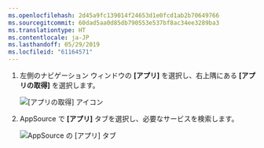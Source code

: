 ```yaml
---
ms.openlocfilehash: 2d45a9fc139014f24653d1e0fcd1ab2b70649766
ms.sourcegitcommit: 60dad5aa0d85db790553e537bf8ac34ee3289ba3
ms.translationtype: HT
ms.contentlocale: ja-JP
ms.lasthandoff: 05/29/2019
ms.locfileid: "61164571"
---
```

1. 左側のナビゲーション ウィンドウの **[アプリ]** を選択し、右上隅にある **[アプリの取得]** を選択します。
   
     ![[アプリの取得] アイコン](./media/powerbi-service-apps-get-more-apps/power-bi-service-apps-get-apps-1-app-line.png)
2. AppSource で **[アプリ]** タブを選択し、必要なサービスを検索します。
   
    ![AppSource の [アプリ] タブ](./media/powerbi-service-apps-get-more-apps/power-bi-appsource-apps.png)

